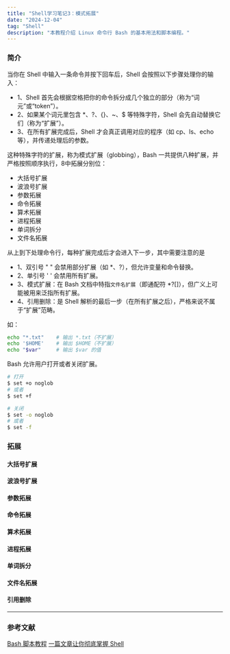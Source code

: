 ```yaml
---
title: "Shell学习笔记3：模式拓展"
date: "2024-12-04"
tag: "Shell"
description: "本教程介绍 Linux 命令行 Bash 的基本用法和脚本编程。"
---
```


### 简介

当你在 Shell 中输入一条命令并按下回车后，Shell 会按照以下步骤处理你的输入：

- 1、Shell 首先会根据空格把你的命令拆分成几个独立的部分（称为“词元”或“token”）。
- 2、如果某个词元里包含 \*、?、{}、~、$ 等特殊字符，Shell 会先自动替换它们（称为“扩展”）。
- 3、在所有扩展完成后，Shell 才会真正调用对应的程序（如 cp、ls、echo 等），并传递处理后的参数。

这种特殊字符的扩展，称为模式扩展（globbing），Bash 一共提供八种扩展，并严格按照顺序执行，8中拓展分别位：

- 大括号扩展
- 波浪号扩展
- 参数拓展
- 命令拓展
- 算术拓展
- 进程拓展
- 单词拆分
- 文件名拓展

从上到下处理命令行，每种扩展完成后才会进入下一步，其中需要注意的是

- 1、双引号 " " 会禁用部分扩展（如 \*、?），但允许变量和命令替换。
- 2、单引号 ' ' 会禁用所有扩展。
- 3、模式扩展：在 Bash 文档中特指`文件名扩展`（即通配符 *?[]），但广义上可能被用来泛指所有扩展。
- 4、引用删除：是 Shell 解析的最后一步（在所有扩展之后），严格来说不属于“扩展”范畴。

如：

```bash
echo "*.txt"    # 输出 *.txt（不扩展）
echo '$HOME'    # 输出 $HOME（不扩展）
echo "$var"     # 输出 $var 的值
```

Bash 允许用户打开或者关闭扩展。

```bash
# 打开
$ set +o noglob
# 或者
$ set +f

# 关闭
$ set -o noglob
# 或者
$ set -f
```

### 拓展

#### 大括号扩展
#### 波浪号扩展
#### 参数拓展
#### 命令拓展
#### 算术拓展
#### 进程拓展
#### 单词拆分
#### 文件名拓展
#### 引用删除

---

### 参考文献

[Bash 脚本教程](https://wangdoc.com/bash/)
[一篇文章让你彻底掌握 Shell](https://mp.weixin.qq.com/s/GmSqHJiBToncvcpFAJUZbw)
